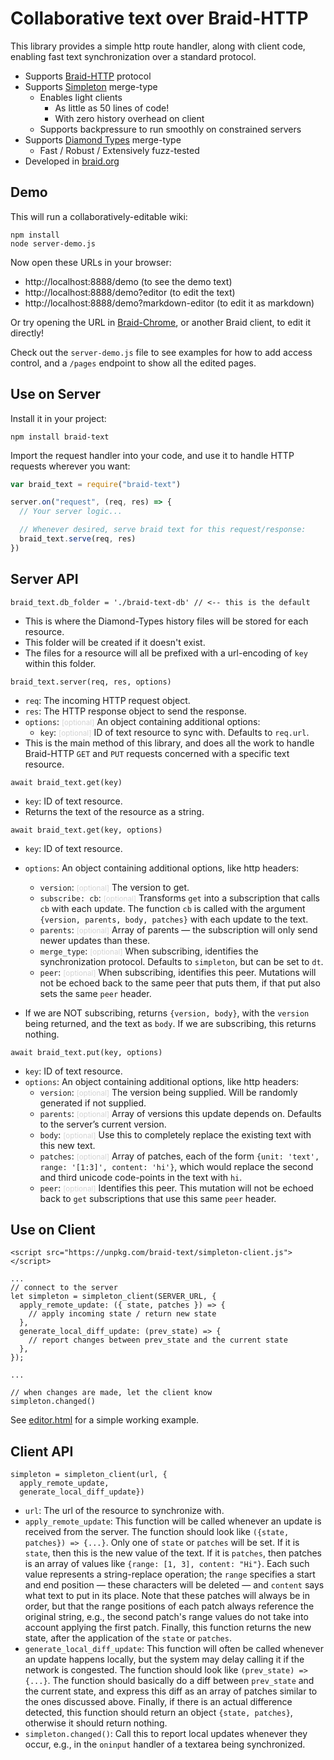 # Collaborative text over Braid-HTTP

This library provides a simple http route handler, along with client code, enabling fast text synchronization over a standard protocol.

- Supports [Braid-HTTP](https://github.com/braid-org/braid-spec/blob/master/draft-toomim-httpbis-braid-http-04.txt) protocol
- Supports [Simpleton](https://braid.org/meeting-76/simpleton) merge-type
  - Enables light clients
    - As little as 50 lines of code!
    - With zero history overhead on client
  - Supports backpressure to run smoothly on constrained servers
- Supports [Diamond Types](https://github.com/josephg/diamond-types) merge-type
  - Fast / Robust / Extensively fuzz-tested 
- Developed in [braid.org](https://braid.org)

## Demo

This will run a collaboratively-editable wiki:

```shell
npm install
node server-demo.js
```

Now open these URLs in your browser:
  - http://localhost:8888/demo (to see the demo text)
  - http://localhost:8888/demo?editor (to edit the text)
  - http://localhost:8888/demo?markdown-editor (to edit it as markdown)

Or try opening the URL in [Braid-Chrome](https://github.com/braid-org/braid-chrome), or another Braid client, to edit it directly!

Check out the `server-demo.js` file to see examples for how to add access control, and a `/pages` endpoint to show all the edited pages.

## Use on Server

Install it in your project:
```shell
npm install braid-text
```

Import the request handler into your code, and use it to handle HTTP requests wherever you want:

```javascript
var braid_text = require("braid-text")

server.on("request", (req, res) => {
  // Your server logic...

  // Whenever desired, serve braid text for this request/response:
  braid_text.serve(req, res)
})
```

## Server API

`braid_text.db_folder = './braid-text-db' // <-- this is the default`
  - This is where the Diamond-Types history files will be stored for each resource.
  - This folder will be created if it doesn't exist.
  - The files for a resource will all be prefixed with a url-encoding of `key` within this folder.

`braid_text.server(req, res, options)`
  - `req`: The incoming HTTP request object.
  - `res`: The HTTP response object to send the response.
  - `options`: <small style="color:lightgrey">[optional]</small> An object containing additional options:
    - `key`:  <small style="color:lightgrey">[optional]</small> ID of text resource to sync with.  Defaults to `req.url`.
  - This is the main method of this library, and does all the work to handle Braid-HTTP `GET` and `PUT` requests concerned with a specific text resource.

`await braid_text.get(key)`
  - `key`: ID of text resource.
  - Returns the text of the resource as a string.

`await braid_text.get(key, options)`
  - `key`: ID of text resource.
  - `options`: An object containing additional options, like http headers:
    - `version`:  <small style="color:lightgrey">[optional]</small> The version to get.
    - `subscribe: cb`:  <small style="color:lightgrey">[optional]</small> Transforms `get` into a subscription that calls `cb` with each update. The function `cb` is called with the argument `{version, parents, body, patches}` with each update to the text.
    - `parents`:  <small style="color:lightgrey">[optional]</small> Array of parents — the subscription will only send newer updates than these.
    - `merge_type`: <small style="color:lightgrey">[optional]</small> When subscribing, identifies the synchronization protocol. Defaults to `simpleton`, but can be set to `dt`.
    - `peer`: <small style="color:lightgrey">[optional]</small> When subscribing, identifies this peer. Mutations will not be echoed back to the same peer that puts them, if that put also sets the same `peer` header.

  - If we are NOT subscribing, returns `{version, body}`, with the `version` being returned, and the text as `body`. If we are subscribing, this returns nothing.

`await braid_text.put(key, options)`
  - `key`: ID of text resource.
  - `options`: An object containing additional options, like http headers:
    - `version`:  <small style="color:lightgrey">[optional]</small> The version being supplied. Will be randomly generated if not supplied.
    - `parents`:  <small style="color:lightgrey">[optional]</small> Array of versions this update depends on. Defaults to the server’s current version.
    - `body`: <small style="color:lightgrey">[optional]</small> Use this to completely replace the existing text with this new text.
    - `patches`: <small style="color:lightgrey">[optional]</small> Array of patches, each of the form `{unit: 'text', range: '[1:3]', content: 'hi'}`, which would replace the second and third unicode code-points in the text with `hi`.
    - `peer`: <small style="color:lightgrey">[optional]</small> Identifies this peer. This mutation will not be echoed back to `get` subscriptions that use this same `peer` header.

## Use on Client

    <script src="https://unpkg.com/braid-text/simpleton-client.js"></script>
    
    ...
    // connect to the server
    let simpleton = simpleton_client(SERVER_URL, {
      apply_remote_update: ({ state, patches }) => {
        // apply incoming state / return new state
      },
      generate_local_diff_update: (prev_state) => {
        // report changes between prev_state and the current state
      },
    });
    
    ...
    
    // when changes are made, let the client know
    simpleton.changed()

See [editor.html](https://raw.githubusercontent.com/braid-org/braid-text/master/editor.html) for a simple working example.

## Client API

    simpleton = simpleton_client(url, {
      apply_remote_update,
      generate_local_diff_update})

  - `url`: The url of the resource to synchronize with.
  - `apply_remote_update`: This function will be called whenever an update is received from the server. The function should look like `({state, patches}) => {...}`. Only one of `state` or `patches` will be set. If it is `state`, then this is the new value of the text. If it is `patches`, then patches is an array of values like `{range: [1, 3], content: "Hi"}`. Each such value represents a string-replace operation; the `range` specifies a start and end position — these characters will be deleted — and `content` says what text to put in its place. Note that these patches will always be in order, but that the range positions of each patch always reference the original string, e.g., the second patch's range values do not take into account applying the first patch. Finally, this function returns the new state, after the application of the `state` or `patches`.
  - `generate_local_diff_update`: This function will often be called whenever an update happens locally, but the system may delay calling it if the network is congested. The function should look like `(prev_state) => {...}`. The function should basically do a diff between `prev_state` and the current state, and express this diff as an array of patches similar to the ones discussed above. Finally, if there is an actual difference detected, this function should return an object `{state, patches}`, otherwise it should return nothing.
  - `simpleton.changed()`: Call this to report local updates whenever they occur, e.g., in the `oninput` handler of a textarea being synchronized.
